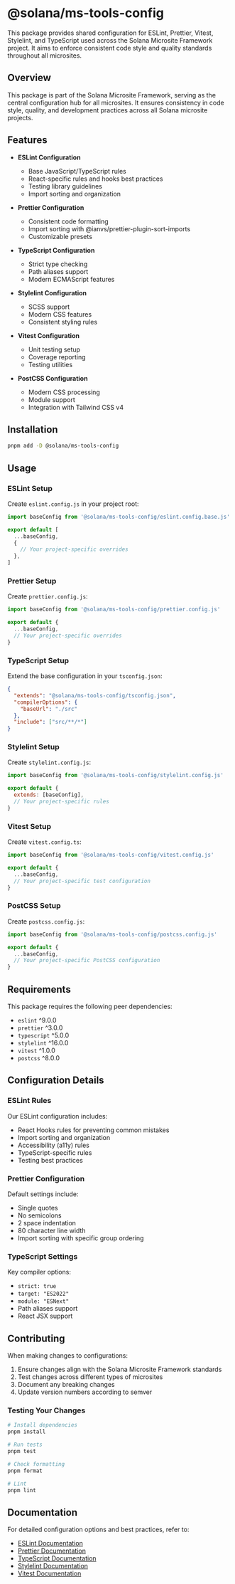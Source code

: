 # @solana/ms-tools-config

This package provides shared configuration for ESLint, Prettier, Vitest, Stylelint, and TypeScript used across the Solana Microsite Framework project. It aims to enforce consistent code style and quality standards throughout all microsites.

## Overview

This package is part of the Solana Microsite Framework, serving as the central configuration hub for all microsites. It ensures consistency in code style, quality, and development practices across all Solana microsite projects.

## Features

- **ESLint Configuration**

  - Base JavaScript/TypeScript rules
  - React-specific rules and hooks best practices
  - Testing library guidelines
  - Import sorting and organization

- **Prettier Configuration**

  - Consistent code formatting
  - Import sorting with @ianvs/prettier-plugin-sort-imports
  - Customizable presets

- **TypeScript Configuration**

  - Strict type checking
  - Path aliases support
  - Modern ECMAScript features

- **Stylelint Configuration**

  - SCSS support
  - Modern CSS features
  - Consistent styling rules

- **Vitest Configuration**

  - Unit testing setup
  - Coverage reporting
  - Testing utilities

- **PostCSS Configuration**
  - Modern CSS processing
  - Module support
  - Integration with Tailwind CSS v4

## Installation

```bash
pnpm add -D @solana/ms-tools-config
```

## Usage

### ESLint Setup

Create `eslint.config.js` in your project root:

```javascript
import baseConfig from '@solana/ms-tools-config/eslint.config.base.js'

export default [
  ...baseConfig,
  {
    // Your project-specific overrides
  },
]
```

### Prettier Setup

Create `prettier.config.js`:

```javascript
import baseConfig from '@solana/ms-tools-config/prettier.config.js'

export default {
  ...baseConfig,
  // Your project-specific overrides
}
```

### TypeScript Setup

Extend the base configuration in your `tsconfig.json`:

```json
{
  "extends": "@solana/ms-tools-config/tsconfig.json",
  "compilerOptions": {
    "baseUrl": "./src"
  },
  "include": ["src/**/*"]
}
```

### Stylelint Setup

Create `stylelint.config.js`:

```javascript
import baseConfig from '@solana/ms-tools-config/stylelint.config.js'

export default {
  extends: [baseConfig],
  // Your project-specific rules
}
```

### Vitest Setup

Create `vitest.config.ts`:

```typescript
import baseConfig from '@solana/ms-tools-config/vitest.config.js'

export default {
  ...baseConfig,
  // Your project-specific test configuration
}
```

### PostCSS Setup

Create `postcss.config.js`:

```javascript
import baseConfig from '@solana/ms-tools-config/postcss.config.js'

export default {
  ...baseConfig,
  // Your project-specific PostCSS configuration
}
```

## Requirements

This package requires the following peer dependencies:

- `eslint` ^9.0.0
- `prettier` ^3.0.0
- `typescript` ^5.0.0
- `stylelint` ^16.0.0
- `vitest` ^1.0.0
- `postcss` ^8.0.0

## Configuration Details

### ESLint Rules

Our ESLint configuration includes:

- React Hooks rules for preventing common mistakes
- Import sorting and organization
- Accessibility (a11y) rules
- TypeScript-specific rules
- Testing best practices

### Prettier Configuration

Default settings include:

- Single quotes
- No semicolons
- 2 space indentation
- 80 character line width
- Import sorting with specific group ordering

### TypeScript Settings

Key compiler options:

- `strict: true`
- `target: "ES2022"`
- `module: "ESNext"`
- Path aliases support
- React JSX support

## Contributing

When making changes to configurations:

1. Ensure changes align with the Solana Microsite Framework standards
2. Test changes across different types of microsites
3. Document any breaking changes
4. Update version numbers according to semver

### Testing Your Changes

```bash
# Install dependencies
pnpm install

# Run tests
pnpm test

# Check formatting
pnpm format

# Lint
pnpm lint
```

## Documentation

For detailed configuration options and best practices, refer to:

- [ESLint Documentation](https://eslint.org/)
- [Prettier Documentation](https://prettier.io/)
- [TypeScript Documentation](https://www.typescriptlang.org/)
- [Stylelint Documentation](https://stylelint.io/)
- [Vitest Documentation](https://vitest.dev/)
